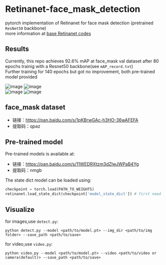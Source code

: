 # Retinanet-face_mask_detection
pytorch implementation of Retinanet for face mask detection (pretrained `ResNet50` backbone)<br>
more information at [base Retinanet codes](https://github.com/yhenon/pytorch-retinanet)<br>
## Results
Currently, this repo achieves 92.6% mAP at face_mask val dataset after 80 epochs trainig with a Resnet50 backbone(see `mAP_record.txt`) <br>
Further training for 140 epochs but got no improvement, both pre-trained model provided<br>

![image](https://github.com/simpletask1/Retinanet-face_mask_detection/tree/master/images/detect_0.jpg)
![image](https://github.com/simpletask1/Retinanet-face_mask_detection/tree/master/images/detect_1.jpg)<br>
![image](https://github.com/simpletask1/Retinanet-face_mask_detection/tree/master/images/detect_2.jpg)
![image](https://github.com/simpletask1/Retinanet-face_mask_detection/tree/master/images/detect_3.jpg)
## face_mask dataset
* 链接：https://pan.baidu.com/s/1pKBrwGAc-h3HO-36wAFEFA <br>
* 提取码：qpaz<br>
## Pre-trained model
Pre-trained models is available at:<br>
* 链接：https://pan.baidu.com/s/11WEDRXtzm3dZlwJWPaB4Yg <br>
* 提取码：nmgb<br> 

The state dict model can be loaded using:<br>
```Python
checkpoint = torch.load(PATH_TO_WEIGHTS)
retinanet.load_state_dict(checkpoint['model_state_dict']) # first need to remove prefix 'module.'
```
  
## Visualize
for images,use `detect.py`:<br>
```shell
python detect.py --model <path/to/model.pt> --img_dir <path/to/img folder> --save_path <path/to/save> 
```
for video,use `video.py`:<br>
```shell
python video.py --model <path/to/model.pt> --video <path/to/video or camera(default)> --save_path <path/to/save> 
```
